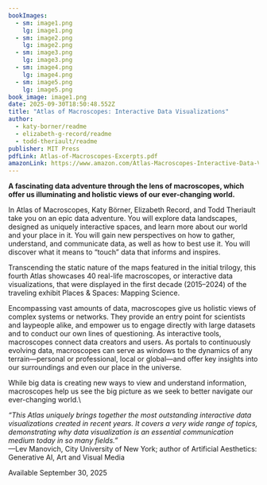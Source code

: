 ```yaml
---
bookImages:
  - sm: image1.png
    lg: image1.png
  - sm: image2.png
    lg: image2.png
  - sm: image3.png
    lg: image3.png
  - sm: image4.png
    lg: image4.png
  - sm: image5.png
    lg: image5.png
book_image: image1.png
date: 2025-09-30T18:50:48.552Z
title: "Atlas of Macroscopes: Interactive Data Visualizations"
author:
  - katy-borner/readme
  - elizabeth-g-record/readme
  - todd-theriault/readme
publisher: MIT Press
pdfLink: Atlas-of-Macroscopes-Excerpts.pdf
amazonLink: https://www.amazon.com/Atlas-Macroscopes-Interactive-Data-Visualizations/dp/0262049929/ref=sr_1_1?crid=1RT6BDIZUWH6F&dib=eyJ2IjoiMSJ9.dRoKFp4xvWxDNc4_w7jIQw.NPUIEJA7YcRmmsj0MxZvi9zbOSjC_5vUI1Ky8eW8TVk&dib_tag=se&keywords=atlas+of+macroscopes&qid=1746647882&sprefix=%2Caps%2C52&sr=8-1 
---
```

**A fascinating data adventure through the lens of macroscopes, which offer us illuminating and holistic views of our ever-changing world.**

In Atlas of Macroscopes, Katy Börner, Elizabeth Record, and Todd Theriault take you on an epic data adventure. You will explore data landscapes, designed as uniquely interactive spaces, and learn more about our world and your place in it. You will gain new perspectives on how to gather, understand, and communicate data, as well as how to best use it. You will discover what it means to “touch” data that informs and inspires.

Transcending the static nature of the maps featured in the initial trilogy, this fourth Atlas showcases 40 real-life macroscopes, or interactive data visualizations, that were displayed in the first decade (2015–2024) of the traveling exhibit Places & Spaces: Mapping Science.

Encompassing vast amounts of data, macroscopes give us holistic views of complex systems or networks. They provide an entry point for scientists and laypeople alike, and empower us to engage directly with large datasets and to conduct our own lines of questioning. As interactive tools, macroscopes connect data creators and users. As portals to continuously evolving data, macroscopes can serve as windows to the dynamics of any terrain—personal or professional, local or global—and offer key insights into our surroundings and even our place in the universe.

While big data is creating new ways to view and understand information, macroscopes help us see the big picture as we seek to better navigate our ever-changing world.\

*“This Atlas uniquely brings together the most outstanding interactive data visualizations created in recent years. It covers a very wide range of topics, demonstrating why data visualization is an essential communication medium today in so many fields.”*\
—Lev Manovich, City University of New York; author of Artificial Aesthetics: Generative AI, Art and Visual Media

<span class="available-date">Available September 30, 2025</span>
